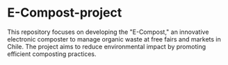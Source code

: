 # E-Compost-project
 This repository focuses on developing the "E-Compost," an innovative electronic composter to manage organic waste at free fairs and markets in Chile. The project aims to reduce environmental impact by promoting efficient composting practices. 
